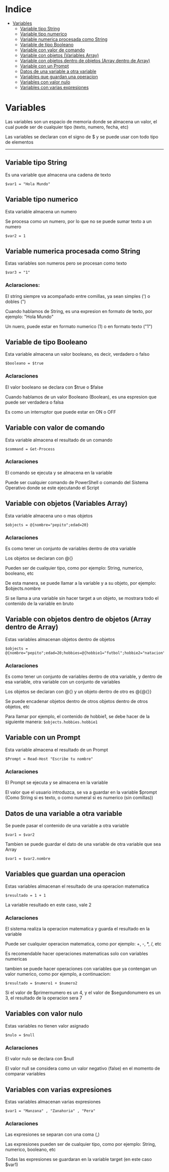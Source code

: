 # Indice
- [Variables](#variables)
  * [Variable tipo String](#variable-tipo-string)
  * [Variable tipo numerico](#variable-tipo-numerico)
  * [Variable numerica procesada como String](#variable-numerica-procesada-como-string)
  * [Variable de tipo Booleano](#variable-de-tipo-booleano)
  * [Variable con valor de comando](#variable-con-valor-de-comando)
  * [Variable con objetos (Variables Array)](#variable-con-objetos--variables-array-)
  * [Variable con objetos dentro de objetos (Array dentro de Array)](#variable-con-objetos-dentro-de-objetos--array-dentro-de-array-)
  * [Variable con un Prompt](#variable-con-un-prompt)
  * [Datos de una variable a otra variable](#datos-de-una-variable-a-otra-variable)
  * [Variables que guardan una operacion](#variables-que-guardan-una-operacion)
  * [Variables con valor nulo](#variables-con-valor-nulo)
  * [Variables con varias expresiones](#variables-con-varias-expresiones)

# Variables
Las variables son un espacio de memoria donde se almacena un valor, el cual puede ser de cualquier tipo (texto, numero, fecha, etc)

Las variables se declaran con el signo de $ y se puede usar con todo tipo de elementos

---

## Variable tipo String
Es una variable que almacena una cadena de texto
```
$var1 = "Hola Mundo"
```
## Variable tipo numerico
Esta variable almacena un numero

Se procesa como un numero, por lo que no se puede sumar texto a un numero
```
$var2 = 1
```

## Variable numerica procesada como String
Estas variables son numeros pero se procesan como texto
```
$var3 = "1"
```
### Aclaraciones:
El string siempre va acompañado entre comillas, ya sean simples (') o dobles (")

Cuando hablamos de String, es una expresion en formato de texto, por ejemplo: "Hola Mundo"

Un nuero, puede estar en formato numerico (1) o en formato texto ("1")

## Variable de tipo Booleano
Esta variable almacena un valor booleano, es decir, verdadero o falso

```
$booleano = $true
```
### Aclaraciones
El valor booleano se declara con $true o $false

Cuando hablamos de un valor Booleano (Boolean), es una espresion que puede ser verdadera o falsa

Es como un interruptor que puede estar en ON o OFF

## Variable con valor de comando
Esta variable almacena el resultado de un comando

```
$command = Get-Process
```
### Aclaraciones
El comando se ejecuta y se almacena en la variable

Puede ser cualquier comando de PowerShell o comando del Sistema Operativo donde se este ejecutando el Script

## Variable con objetos (Variables Array)
Esta variable almacena uno o mas objetos

```
$objects = @{nombre="pepito";edad=20}
```
### Aclaraciones
Es como tener un conjunto de variables dentro de otra variable

Los objetos se declaran con @{}

Pueden ser de cualquier tipo, como por ejemplo: String, numerico, booleano, etc

De esta manera, se puede llamar a la variable y a su objeto, por ejemplo: $objects.nombre

Si se llama a una variable sin hacer target a un objeto, se mostrara todo el contenido de la variable en bruto

## Variable con objetos dentro de objetos (Array dentro de Array)
Estas variables almacenan objetos dentro de objetos

```
$objects = @{nombre="pepito";edad=20;hobbies=@{hobbie1="futbol";hobbie2="natacion"}}
```
### Aclaraciones
Es como tener un conjunto de variables dentro de otra variable, y dentro de esa variable, otra variable con un conjunto de variables

Los objetos se declaran con @{} y un objeto dentro de otro es @{@{}}

Se puede encadenar objetos dentro de otros objetos dentro de otros objetos, etc

Para llamar por ejemplo, el contenido de hobbie1, se debe hacer de la siguiente manera: ``` $objects.hobbies.hobbie1 ```

## Variable con un Prompt
Esta variable almacena el resultado de un Prompt

```
$Prompt = Read-Host "Escribe tu nombre"
```
### Aclaraciones
El Prompt se ejecuta y se almacena en la variable

El valor que el usuario introduzca, se va a guardar en la variable $prompt (Como String si es texto, o como numeral si es numerico (sin comillas))

## Datos de una variable a otra variable
Se puede pasar el contenido de una variable a otra variable

```
$var1 = $var2
```
Tambien se puede guardar el dato de una variable de otra variable que sea Array

```
$var1 = $var2.nombre
```
## Variables que guardan una operacion
Estas variables almacenan el resultado de una operacion matematica

```
$resultado = 1 + 1
```
La variable resultado en este caso, vale 2
### Aclaraciones
El sistema realiza la operacion matematica y guarda el resultado en la variable

Puede ser cualquier operacion matematica, como por ejemplo: +, -, *, /, etc

Es recomendable hacer operaciones matematicas solo con variables numericas

tambien se puede hacer operaciones con variables que ya contengan un valor numerico, como por ejemplo, a continuacion:


```
$resultado = $numero1 + $numero2
```
Si el valor de $primernumero es un 4, y el valor de $segundonumero es un 3, el resultado de la operacion sera 7

## Variables con valor nulo
Estas variables no tienen valor asignado

```
$nulo = $null
```
### Aclaraciones
El valor nulo se declara con $null

El valor null se considera como un valor negativo (false) en el momento de comparar variables

## Variables con varias expresiones
Estas variables almacenan varias expresiones

```
$var1 = "Manzana" , "Zanahoria" , "Pera"
```
### Aclaraciones
Las expresiones se separan con una coma (,)

Las expresiones pueden ser de cualquier tipo, como por ejemplo: String, numerico, booleano, etc

Todas las expresiones se guardaran en la variable target (en este caso $var1)
